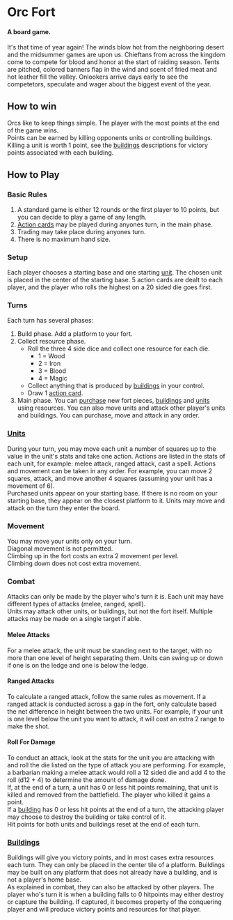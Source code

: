 # Orc Fort
#### A board game.
It's that time of year again! The winds blow hot from the neighboring desert and the midsummer games are upon us. Chieftans from across the kingdom come to compete for blood and honor at the start of raiding season. Tents are pitched, colored banners flap in the wind and scent of fried meat and hot leather fill the valley. Onlookers arrive days early to see the competetors, speculate and wager about the biggest event of the year.

## How to win
Orcs like to keep things simple. The player with the most points at the end of the game wins.  
Points can be earned by killing opponents units or controlling buildings. Killing a unit is worth 1 point, see the [buildings](Buildings.md) descriptions for victory points associated with each building.

## How to Play
### Basic Rules
1. A standard game is either 12 rounds or the first player to 10 points, but you can decide to play a game of any length.
2. [Action cards](ActionCards.md) may be played during anyones turn, in the main phase.
3. Trading may take place during anyones turn.
4. There is no maximum hand size.

### Setup
Each player chooses a starting base and one starting [unit](Units.md). The chosen unit is placed in the center of the starting base.
5 action cards are dealt to each player, and the player who rolls the highest on a 20 sided die goes first.

### Turns
Each turn has several phases:
1. Build phase. Add a platform to your fort.
2. Collect resource phase. 
    - Roll the three 4 side dice and collect one resource for each die.
      - 1 = Wood
      - 2 = Iron
      - 3 = Blood
      - 4 = Magic
    - Collect anything that is produced by [buildings](Buildings.md) in your control.
    - Draw 1 [action card](ActionCards.md).
3. Main phase. You can [purchase](Store.md) new fort pieces, [buildings](Buildings.md) and [units](Units.md) using resources. You can also move units and attack other player's units and buildings. You can purchase, move and attack in any order.

### [Units](Units.md)
During your turn, you may move each unit a number of squares up to the value in the unit's stats and take one action. Actions are listed in the stats of each unit, for example: melee attack, ranged attack, cast a spell.
Actions and movement can be taken in any order. For example, you can move 2 squares, attack, and move another 4 squares (assuming your unit has a movement of 6).  
Purchased units appear on your starting base. If there is no room on your starting base, they appear on the closest platform to it. Units may move and attack on the turn they enter the board.

### Movement
You may move your units only on your turn.  
Diagonal movement is not permitted.  
Climbing up in the fort costs an extra 2 movement per level.  
Climbing down does not cost extra movement.  

### Combat
Attacks can only be made by the player who's turn it is. Each unit may have different types of attacks (melee, ranged, spell).  
Units may attack other units, or buildings, but not the fort itself. Multiple attacks may be made on a single target if able.  

#### Melee Attacks
For a melee attack, the unit must be standing next to the target, with no more than one level of height separating them. Units can swing up or down if one is on the ledge and one is below the ledge.

#### Ranged Attacks
To calculate a ranged attack, follow the same rules as movement. If a ranged attack is conducted across a gap in the fort, only calculate based the net difference in height between the two units. For example, if your unit is one level below the unit you want to attack, it will cost an extra 2 range to make the shot.

#### Roll For Damage
To conduct an attack, look at the stats for the unit you are attacking with and roll the die listed on the type of attack you are performing. For example, a barbarian making a melee attack would roll a 12 sided die and add 4 to the roll (d12 + 4) to determine the amount of damage done.  
If, at the end of a turn, a unit has 0 or less hit points remaining, that unit is killed and removed from the battlefield. The player who killed it gains a point.  
If a [building](Buildings.md) has 0 or less hit points at the end of a turn, the attacking player may choose to destroy the building or take control of it.  
Hit points for both units and buildings reset at the end of each turn.

### [Buildings](Buildings.md)
Buildings will give you victory points, and in most cases extra resources each turn. They can only be placed in the center tile of a platform. Buildings may be built on any platform that does not already have a building, and is not a player's home base.  
As explained in combat, they can also be attacked by other players. The player who's turn it is when a building falls to 0 hitpoints may either destroy or capture the building. If captured, it becomes property of the conquering player and will produce victory points and resources for that player.
